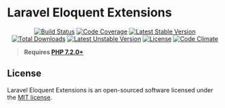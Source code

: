 # Laravel Eloquent Extensions
<p align="center">
<a href="https://github.com/zing/laravel-eloquent-extensions/actions"><img src="https://github.com/zing/laravel-eloquent-extensions/workflows/tests/badge.svg" alt="Build Status"></a>
<a href="https://codecov.io/gh/zing/laravel-eloquent-extensions"><img src="https://codecov.io/gh/zing/laravel-eloquent-extensions/branch/master/graph/badge.svg" alt="Code Coverage" /></a>
<a href="https://packagist.org/packages/zing/laravel-eloquent-extensions"><img src="https://poser.pugx.org/zing/laravel-eloquent-extensions/v/stable.svg" alt="Latest Stable Version"></a>
<a href="https://packagist.org/packages/zing/laravel-eloquent-extensions"><img src="https://poser.pugx.org/zing/laravel-eloquent-extensions/downloads" alt="Total Downloads"></a>
<a href="https://packagist.org/packages/zing/laravel-eloquent-extensions"><img src="https://poser.pugx.org/zing/laravel-eloquent-extensions/v/unstable.svg" alt="Latest Unstable Version"></a>
<a href="https://packagist.org/packages/zing/laravel-eloquent-extensions"><img src="https://poser.pugx.org/zing/laravel-eloquent-extensions/license" alt="License"></a>
<a href="https://codeclimate.com/github/zing/laravel-eloquent-extensions/maintainability"><img src="https://api.codeclimate.com/v1/badges/e243742cfef988445a3f/maintainability" alt="Code Climate" /></a>
</p>

> **Requires [PHP 7.2.0+](https://php.net/releases/)**

## License

Laravel Eloquent Extensions is an open-sourced software licensed under the [MIT license](LICENSE).
